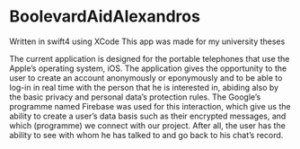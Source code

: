 # BoolevardAidAlexandros
Written in swift4 using XCode
This app was made for my university theses

The current application is designed for the portable telephones
that use the Apple’s operating system, iOS.
The application gives the opportunity to the user to create an account anonymously or
eponymously and to be able to log-in in real time with the person that he is interested in, abiding
also by the basic privacy and personal data’s protection rules. The Google’s programme named
Firebase was used for this interaction, which give us the ability to create a user’s data basis such
as their encrypted messages, and which (programme) we connect with our project. After all, the
user has the ability to see with whom he has talked to and go back to his chat’s record.
